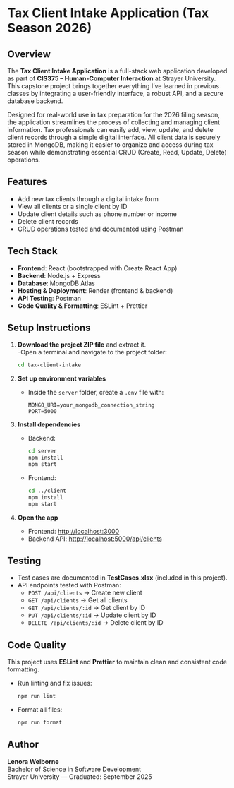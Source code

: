 # Tax Client Intake Application (Tax Season 2026)

## Overview

The **Tax Client Intake Application** is a full-stack web application developed as part of **CIS375 – Human-Computer Interaction** at Strayer University. This capstone project brings together everything I’ve learned in previous classes by integrating a user-friendly interface, a robust API, and a secure database backend.

Designed for real-world use in tax preparation for the 2026 filing season, the application streamlines the process of collecting and managing client information. Tax professionals can easily add, view, update, and delete client records through a simple digital interface. All client data is securely stored in MongoDB, making it easier to organize and access during tax season while demonstrating essential CRUD (Create, Read, Update, Delete) operations.

## Features

- Add new tax clients through a digital intake form
- View all clients or a single client by ID
- Update client details such as phone number or income
- Delete client records
- CRUD operations tested and documented using Postman

## Tech Stack

- **Frontend**: React (bootstrapped with Create React App)
- **Backend**: Node.js + Express
- **Database**: MongoDB Atlas
- **Hosting & Deployment**: Render (frontend & backend)
- **API Testing**: Postman
- **Code Quality & Formatting**: ESLint + Prettier

## Setup Instructions

1. **Download the project ZIP file** and extract it.  
   -Open a terminal and navigate to the project folder:

   ```bash
   cd tax-client-intake

   ```

2. **Set up environment variables**
   - Inside the `server` folder, create a `.env` file with:
     ```
     MONGO_URI=your_mongodb_connection_string
     PORT=5000
     ```

3. **Install dependencies**
   - Backend:
     ```bash
     cd server
     npm install
     npm start
     ```
   - Frontend:
     ```bash
     cd ../client
     npm install
     npm start
     ```

4. **Open the app**
   - Frontend: [http://localhost:3000](http://localhost:3000)
   - Backend API: [http://localhost:5000/api/clients](http://localhost:5000/api/clients)

## Testing

- Test cases are documented in **TestCases.xlsx** (included in this project).
- API endpoints tested with Postman:
  - `POST /api/clients` → Create new client
  - `GET /api/clients` → Get all clients
  - `GET /api/clients/:id` → Get client by ID
  - `PUT /api/clients/:id` → Update client by ID
  - `DELETE /api/clients/:id` → Delete client by ID

## Code Quality

This project uses **ESLint** and **Prettier** to maintain clean and consistent code formatting.

- Run linting and fix issues:
  ```bash
  npm run lint
  ```
- Format all files:
  ```bash
  npm run format
  ```

## Author

**Lenora Welborne**  
Bachelor of Science in Software Development  
Strayer University — Graduated: September 2025
